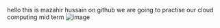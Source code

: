 hello this is mazahir hussain on github we are going to practise our cloud computing mid term 
![image](https://github.com/user-attachments/assets/a5005808-04cb-48a2-8465-58849d0c6f74)

